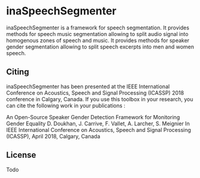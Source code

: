# inaSpeechSegmenter

inaSpeechSegmenter is a framework for speech segmentation.
It provides methods for speech music segmentation allowing to split audio signal into homogenous zones of speech and music.
It provides methods for speaker gender segmentation allowing to split speech excerpts into men and women speech.

## Citing

inaSpeechSegmenter has been presented at the IEEE International Conference on Acoustics, Speech and Signal Processing (ICASSP) 2018 conference in Calgary, Canada. If you use this toolbox in your research, you can cite the following work in your publications :

An Open-Source Speaker Gender Detection Framework for Monitoring Gender Equality
D. Doukhan, J. Carrive, F. Vallet, A. Larcher, S. Meignier
In IEEE International Conference on Acoustics, Speech and Signal Processing (ICASSP), April 2018, Calgary, Canada


## License
Todo
